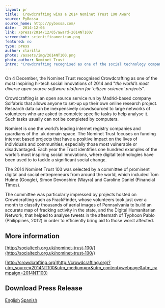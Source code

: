 ```yaml
---
layout: pr
title:  Crowdcrafting wins a 2014 Nominet Trust 100 Award
source: PyBossa
source_home: http://pybossa.com/
date:   2014-12-05
link: /press/2014/12/05/award-2014NT100/
screenshot: scientificamerican.png
featured: no
type: press
author: clarilla
photo: /assets/img/2014NT100.png
photo_author: Nominet Trust
intro: "Crowdcrafting recognised as one of the social technology companies of the year"
---
```

On 4 December, the Nominet Trust recognised Crowdcrafting as one of the most
inspiring hi-tech social innovations of 2014 and "*the world’s most diverse open
source software platform for ‘citizen science’ projects*".

Crowdcrafting is an open source service run by Madrid-based company Scifabric
that allows anyone to set-up up their own online research project. Research
data can be inexpensively crowdsourced to large networks of volunteers who are
asked to complete specific tasks to help analyse it. Such tasks usually can not
be completed by computers. 

Nominet is one the world’s leading internet registry companies and guardians of
the .uk domain space. The Nominet Trust focuses on funding internet based
projects that have a positive impact on the lives of individuals and
communities, especially those most vulnerable or disadvantaged. Each year the
Trust identifies one hundred examples of the world’s most inspiring social
innovations, where digital technologies have been used to to tackle a
significant social change.

The 2014 Nominet Trust 100 was selected by a committee of prominent digital and
social entrepreneurs from around the world, which included Tom Hulme (Google),
Simon Devonshire (Wayra) and Caroline Daniel (Financial Times).

The committee was particularly impressed by projects hosted on Crowdcrafting
such as FrackFinder, whose volunteers took just over a month to classify
thousands of aerial images of Pennsylvania to build an accurate map of fracking
activity in the state, and the Digital Humanitarian Network, that helped to
analyse tweets in the aftermath of Typhoon Pablo (Philippines, 2012) in order
to efficiently bring aid to those worst affected. 


## More information
[http://socialtech.org.uk/nominet-trust-100/](http://socialtech.org.uk/nominet-trust-100/)

[http://crowdcrafting.org](http://crowdcrafting.org/?utm_source=2014NT100&utm_medium=pr&utm_content=webpage&utm_campaign=2014NT100)

## Download Press Release
[English](/assets/downloads/Crowdcrafting-Press-Release-Nominet-Trust-2014-Award.pdf)
[Spanish](/assets/downloads/Crowdcrafting-Nota-Prensa-Ganador-Nominet-Trust-2014.pdf)
